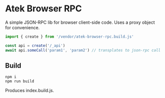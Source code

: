 # Atek Browser RPC

A simple JSON-RPC lib for browser client-side code. Uses a proxy object for convenience.

```js
import { create } from '/vendor/atek-browser-rpc.build.js'

const api = create('/_api')
await api.someCall('param1', 'param2') // transplates to json-rpc call with method of `someCall`
```

## Build

```
npm i
npm run build
```

Produces index.build.js.